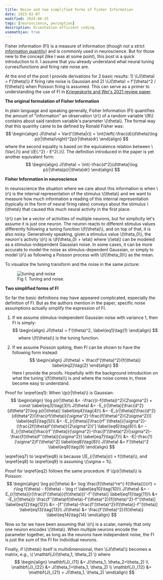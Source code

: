 ```yaml
---
title: Noise and two simplified forms of Fisher Information
date: 2023-02-07
modified: 2024-06-25
tags: [neuroscience, perception]
description: Orientation efficient coding.
usemathjax: true
---
```


Fisher information (FI) is a measure of information (though not a strict [information quantity](https://en.wikipedia.org/wiki/Quantities_of_information)) and is commonly used in neuroscience. But for those new to the concept (like I was at some point), this post is a quick introduction to it. I assume that you already understand what neural tuning curves/functions and firing rate noise are.

<!-- For example, when I read that FI takes the form of \\(f'(\theta)^2\\) if noise is Gaussian, it wasn't clear to me why that is, or what \\(f(\theta)\\) is, even with the footnote explaining that it is the tuning function.  -->
At the end of the post I provide derivations for 2 basic results: 1) \\(J(\theta) = f'(\theta)\\) if firing rate noise is Gaussian and 2) \\(J(\theta) = f'(\theta)^2 / f(\theta)\\) when Poisson firing is assumed. This can serve as a primer to understanding the use of FI in [Kriegeskorte and Wei's 2021 review paper](https://www.nature.com/articles/s41583-021-00502-3).

<!-- On the way, I will also attempt to explain in simple words and illustrations how FI is related to concepts like neural tuning, representational geometry, perceptual discrimination, etc. -->

**The original formulation of Fisher Information**

In plain language and speaking generally, Fisher Information (FI) quantifies the amount of "information" an observation \\(r\\) of a random variable \\(R\\) contains about said random variable's parameter \\(\theta\\). The formal way that this quantity came to be defined by Ronald Fisher was:
$$
\begin{align}
  J(\theta) = Var(l'(\theta|r)) = \int{\left(-\frac{d}{d\theta}\log p(r|\theta)\right)^2p(r|\theta)dr}
\end{align}
$$
where the second equality is based on the equivalence relation between \\(Var(.)\\) and \\(E(.^2) - E^2(.)\\). The definition introduced in the paper is yet another equivalent form:
$$
\begin{align}
  J(\theta) = \int{-\frac{d^2}{d\theta}\log p(r|\theta)p(r|\theta)dr}
\end{align}
$$

**Fisher Information in neuroscience**

In neuroscience the situation where we care about this information is when \\(r\\) is the internal representation of the stimulus \\(\theta\\) and we want to measure how much information a reading of this internal representation (typically in the form of neural firing rates) conveys about the stimulus \\(\theta\\) that caused this much neural activity in the first place.

\\(r\\) can be a vector of activities of multiple neurons, but for simplicity let's assume it is just one neuron. The neuron reacts to different stimulus values differently following a tuning function \\(f(\theta)\\), and on top of that, it is also noisy. Generatively speaking, given a stimulus value \\(\theta_0\\), the neuron's activity \\(r\\) is \\(f(\theta_0) + \eta\\) where \\(\eta\\) can be modeled as a stimulus-independent Gaussian noise. In some cases, it can be more accurate to model the noise as stimulus-dependent Gaussian, or simply to model \\(r\\) as following a Poisson process with \\(f(\theta_0)\\) as the mean.

To visualize the tuning transform and the noise in the same picture:
<!-- ![tuning-noise](/images/tuning-noise.png) -->
<figure>
<img src="{{site.url}}/assets/posts/noise-and-fisher-info/tuning-noise.png"
     alt="tuning and noise"
     style="clear: both; margin-center: 0px;" />
<figcaption>Fig 1. Tuning and noise.</figcaption>
</figure>

**Two simplified forms of FI**

So far the basic definitions may have appeared complicated, especially the definition of FI. But as the authors mention in the paper, specific noise assumptions actually simplify the expression of FI.

1) If we assume stimulus-independent Gaussian noise with variance 1, then FI is simply:
$$
\begin{align}
  J(\theta) = f'(\theta)^2, \label{eq1}\tag{1}
\end{align}
$$
&nbsp;&nbsp;&nbsp;&nbsp; where \\(f(\theta)\\) is the tuning function.

2) If we assume Poisson spiking, then FI can be shown to have the following form instead:
$$
\begin{align}
  J(\theta) = \frac{f'(\theta)^2}{f(\theta)} \label{eq2}\tag{2}
\end{align}
$$
Here I provide the proofs. Hopefully with the background introduction on what the tuning \\(f(\theta)\\) is and where the noise comes in, these become easy to understand.

Proof for \eqref{eq1}:
When \\(p(r|\theta)\\) is Gaussian:
$$
\begin{align}
  \log p(r|\theta) &= -\frac{(r-f(\theta))^2}{2\sigma^2} + const \label{eq3}\tag{3}\\ 
  J(\theta) &= -E_{r|\theta}[\frac{d^2}{d\theta^2}\log p(r|\theta)] \label{eq4}\tag{4}\\
            &= -E_{r|\theta}[\frac{d^2}{d\theta^2}(\frac{rf(\theta)}{\sigma^2}-\frac{f(\theta)^2}{2\sigma^2})] \label{eq5}\tag{5}\\
            &= -E_{r|\theta}[\frac{rf''(\theta)}{\sigma^2}-(\frac{2f(\theta)f'(\theta)}{2\sigma^2})'] \label{eq6}\tag{6}\\
            &= -E_{r|\theta}[\frac{rf''(\theta)}{\sigma^2}-\frac{f'(\theta)^2}{\sigma^2}-\frac{f(\theta)f''(\theta)}{\sigma^2}] \label{eq7}\tag{7}\\
            &= -E[-\frac{1}{\sigma^2}f'(\theta)^2] \label{eq8}\tag{8}\\
  J(\theta) &= f'(\theta)^2 \label{eq9}\tag{9}
\end{align}
$$

\eqref{eq7} to \eqref{eq8} is because \\(E_{r|\theta}(r) = f(\theta)\\),
and \eqref{eq8} to \eqref{eq9} is assuming \\(\sigma = 1\\).

Proof for \eqref{eq2} <!--([2](#mjx-eqn-eq2))--> follows the same procedure. If \\(p(r|\theta)\\) is Poisson:
$$
\begin{align}
  \log p(r|\theta) &= \log \frac{f(\theta)^re^{-f(\theta)}}{r!} = r\log f(\theta) - f(\theta) - \log r! \label{eq10}\tag{10}\\
  J(\theta) &= -E_{r|\theta}[r(\frac{f'(\theta)}{f(\theta)})'-f''(\theta)] \label{eq11}\tag{11}\\
            &= -E_{r|\theta}[r \frac{f''(\theta)f(\theta)-f'(\theta)^2}{f(\theta)^2}-f''(\theta)] \label{eq12}\tag{12}\\
            &= -[f''(\theta)-\frac{f'(\theta)^2}{f(\theta)}-f''(\theta)] \label{eq13}\tag{13}\\
  J(\theta) &= \frac{f'(\theta)^2}{f(\theta)} \label{eq14}\tag{14}
\end{align}
$$

Now so far we have been assuming that \\(r\\) is a scalar, namely that only one neuron encodes \\(\theta\\). When multiple neurons encode the parameter together, as long as the neurons have independent noise, the FI is just the sum of the FI for individual neurons.

Finally, if \\(\theta\\) itself is multidimensional, then \\(J(\theta)\\) becomes a matrix, e.g., \\( \mathbf{J}(\theta_1, \theta_2) \\) where
$$
\begin{align}
    \mathbf{J}_{11} &= J(\theta_1, \theta_2=\theta_2) \\ 
    \mathbf{J}_{22} &= J(\theta_1=\theta_1, \theta_2) \\ 
    \mathbf{J}_{12} &= \mathbf{J}_{21} = J(\theta_1, \theta_2)
\end{align}
$$
